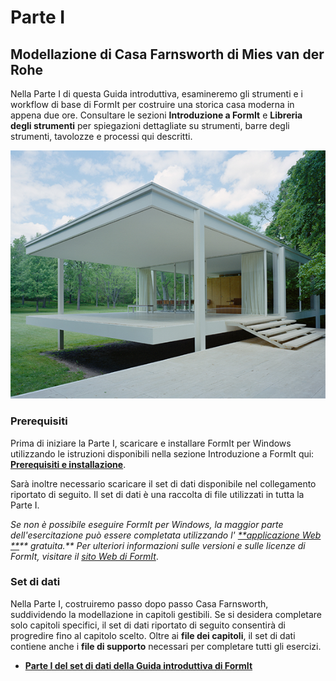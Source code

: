 # Parte I

## Modellazione di Casa Farnsworth di Mies van der Rohe

Nella Parte I di questa Guida introduttiva, esamineremo gli strumenti e i workflow di base di FormIt per costruire una storica casa moderna in appena due ore. Consultare le sezioni **Introduzione a FormIt** e **Libreria degli strumenti** per spiegazioni dettagliate su strumenti, barre degli strumenti, tavolozze e processi qui descritti.

![Casa Farnsworth](../../.gitbook/assets/49e004f3-d500-4890-9188-e8a87c1e396a-2.png)

### Prerequisiti

Prima di iniziare la Parte I, scaricare e installare FormIt per Windows utilizzando le istruzioni disponibili nella sezione Introduzione a FormIt qui: [**Prerequisiti e installazione**](../../formit-introduction/prerequisites-and-installation.md).

Sarà inoltre necessario scaricare il set di dati disponibile nel collegamento riportato di seguito. Il set di dati è una raccolta di file utilizzati in tutta la Parte I.

_Se non è possibile eseguire FormIt per Windows, la maggior parte dell'esercitazione può essere completata utilizzando l'_ [_**applicazione Web **_](https://formit.autodesk.com/app)_** gratuita.** Per ulteriori informazioni sulle versioni e sulle licenze di FormIt, visitare il_ [_sito Web di FormIt_](https://formit.autodesk.com).

### Set di dati

Nella Parte I, costruiremo passo dopo passo Casa Farnsworth, suddividendo la modellazione in capitoli gestibili. Se si desidera completare solo capitoli specifici, il set di dati riportato di seguito consentirà di progredire fino al capitolo scelto. Oltre ai **file dei capitoli**, il set di dati contiene anche i **file di supporto** necessari per completare tutti gli esercizi.

* [**Parte I del set di dati della Guida introduttiva di FormIt**](https://formit-help.s3.amazonaws.com/FormIt+Primer+Part+1+Datasets.zip)
